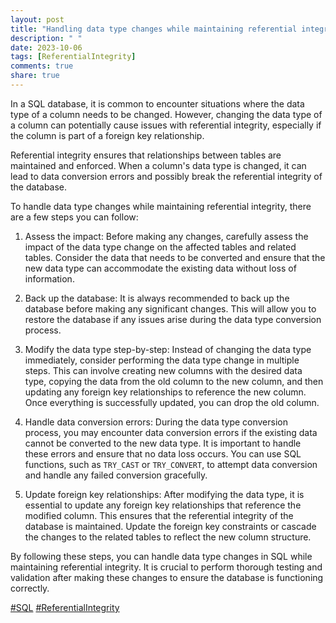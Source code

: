 ```yaml
---
layout: post
title: "Handling data type changes while maintaining referential integrity in SQL"
description: " "
date: 2023-10-06
tags: [ReferentialIntegrity]
comments: true
share: true
---
```


In a SQL database, it is common to encounter situations where the data type of a column needs to be changed. However, changing the data type of a column can potentially cause issues with referential integrity, especially if the column is part of a foreign key relationship.

Referential integrity ensures that relationships between tables are maintained and enforced. When a column's data type is changed, it can lead to data conversion errors and possibly break the referential integrity of the database.

To handle data type changes while maintaining referential integrity, there are a few steps you can follow:

1. Assess the impact: Before making any changes, carefully assess the impact of the data type change on the affected tables and related tables. Consider the data that needs to be converted and ensure that the new data type can accommodate the existing data without loss of information.

2. Back up the database: It is always recommended to back up the database before making any significant changes. This will allow you to restore the database if any issues arise during the data type conversion process.

3. Modify the data type step-by-step: Instead of changing the data type immediately, consider performing the data type change in multiple steps. This can involve creating new columns with the desired data type, copying the data from the old column to the new column, and then updating any foreign key relationships to reference the new column. Once everything is successfully updated, you can drop the old column.

4. Handle data conversion errors: During the data type conversion process, you may encounter data conversion errors if the existing data cannot be converted to the new data type. It is important to handle these errors and ensure that no data loss occurs. You can use SQL functions, such as `TRY_CAST` or `TRY_CONVERT`, to attempt data conversion and handle any failed conversion gracefully.

5. Update foreign key relationships: After modifying the data type, it is essential to update any foreign key relationships that reference the modified column. This ensures that the referential integrity of the database is maintained. Update the foreign key constraints or cascade the changes to the related tables to reflect the new column structure.

By following these steps, you can handle data type changes in SQL while maintaining referential integrity. It is crucial to perform thorough testing and validation after making these changes to ensure the database is functioning correctly.

[#SQL](https://example.com/SQL) [#ReferentialIntegrity](https://example.com/ReferentialIntegrity)